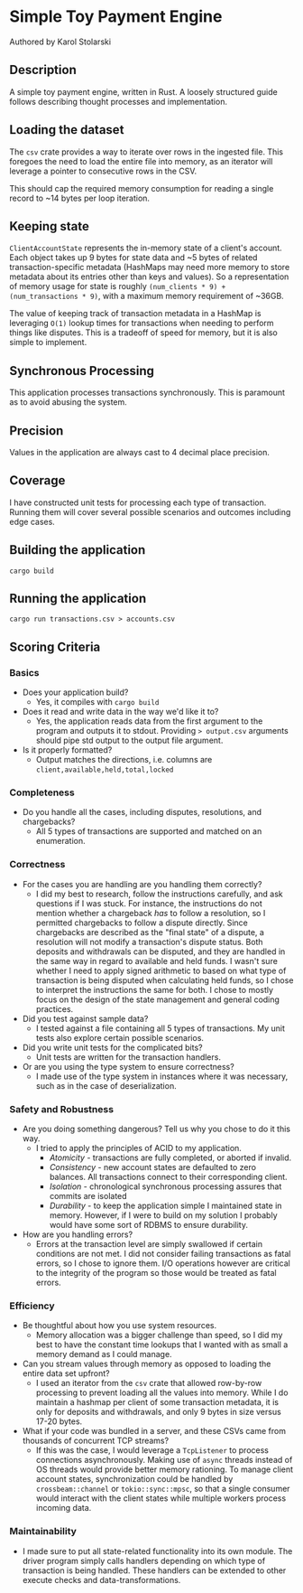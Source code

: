 # Simple Toy Payment Engine

Authored by Karol Stolarski

## Description

A simple toy payment engine, written in Rust.
A loosely structured guide follows describing thought processes and implementation.

## Loading the dataset

The `csv` crate provides a way to iterate over rows in the ingested file.
This foregoes the need to load the entire file into memory,
as an iterator will leverage a pointer to consecutive rows in the CSV.

This should cap the required memory consumption for reading a single record to ~14 bytes per loop iteration.

## Keeping state

`ClientAccountState` represents the in-memory state of a client's account.
Each object takes up 9 bytes for state data
and ~5 bytes of related transaction-specific metadata
(HashMaps may need more memory to store metadata about its entries other than keys and values).
So a representation of memory usage for state is roughly
`(num_clients * 9) + (num_transactions * 9)`, with a maximum memory requirement of ~36GB.

The value of keeping track of transaction metadata in a HashMap is leveraging `O(1)` lookup times
for transactions when needing to perform things like disputes. This is a tradeoff of speed for memory,
but it is also simple to implement.

## Synchronous Processing

This application processes transactions synchronously.
This is paramount as to avoid abusing the system.

## Precision

Values in the application are always cast to 4 decimal place precision.

## Coverage

I have constructed unit tests for processing each type of transaction.
Running them will cover several possible scenarios and outcomes including edge cases.

## Building the application

```
cargo build
```

## Running the application

```
cargo run transactions.csv > accounts.csv
```

## Scoring Criteria

### Basics

* Does your application build?
    * Yes, it compiles with `cargo build`
* Does it read and write data in the way we'd like it to?
    * Yes, the application reads data from the first argument to the program and outputs it to stdout.
      Providing `> output.csv` arguments should pipe std output to the output file argument.
* Is it properly formatted?
    * Output matches the directions, i.e. columns are `client,available,held,total,locked`

### Completeness

* Do you handle all the cases, including disputes, resolutions, and chargebacks?
    * All 5 types of transactions are supported and matched on an enumeration.

### Correctness

* For the cases you are handling are you handling them correctly?
  * I did my best to research, follow the instructions carefully,
  and ask questions if I was stuck. For instance, the instructions
  do not mention whether a chargeback _has_ to follow a resolution,
  so I permitted chargebacks to follow a dispute directly.
  Since chargebacks are described as the "final state" of a dispute,
  a resolution will not modify a transaction's dispute status.
  Both deposits and withdrawals can be disputed,
  and they are handled in the same way in regard to available and held funds.
  I wasn't sure whether I need to apply signed arithmetic to based on what
  type of transaction is being disputed when calculating held funds,
  so I chose to interpret the instructions the same for both.
  I chose to mostly focus on the design of the state management and general coding practices.
* Did you test against sample data?
    * I tested against a file containing all 5 types of transactions.
      My unit tests also explore certain possible scenarios.
* Did you write unit tests for the complicated bits?
    * Unit tests are written for the transaction handlers.
* Or are you using the type system to ensure correctness?
    * I made use of the type system in instances where it was necessary,
      such as in the case of deserialization.

### Safety and Robustness

* Are you doing something dangerous? Tell us why you chose to do it this way.
    * I tried to apply the principles of ACID to my application.
        * _Atomicity_ - transactions are fully completed, or aborted if invalid.
        * _Consistency_ - new account states are defaulted to zero balances.
          All transactions connect to their corresponding client.
        * _Isolation_ - chronological synchronous processing assures that commits are isolated
        * _Durability_ - to keep the application simple I maintained state in memory.
          However, if I were to build on my solution I probably would have some sort of RDBMS
          to ensure durability.
* How are you handling errors?
    * Errors at the transaction level are simply swallowed if certain conditions are not met.
      I did not consider failing transactions as fatal errors, so I chose to ignore them.
      I/O operations however are critical to the integrity of the program so those would
      be treated as fatal errors.

### Efficiency

* Be thoughtful about how you use system resources.
    * Memory allocation was a bigger challenge than speed,
    so I did my best to have the constant time lookups that I wanted with
    as small a memory demand as I could manage.
* Can you stream values through memory as opposed to loading the entire data set upfront?
    * I used an iterator from the `csv` crate that allowed row-by-row processing
      to prevent loading all the values into memory.
      While I do maintain a hashmap per client of some transaction metadata,
      it is only for deposits and withdrawals, and only 9 bytes in size versus
      17-20 bytes.
* What if your code was bundled in a server, and these CSVs came from thousands of
  concurrent TCP streams?
    * If this was the case, I would leverage a `TcpListener` to process connections asynchronously.
      Making use of `async` threads instead of OS threads would provide better memory rationing.
      To manage client account states, synchronization could be handled by `crossbeam::channel` or
      `tokio::sync::mpsc`, so that a single consumer would interact with the client states while multiple
      workers process incoming data.

### Maintainability

* I made sure to put all state-related functionality into its own module.
  The driver program simply calls handlers depending on which type of transaction is being handled.
  These handlers can be extended to other execute checks and data-transformations. 
  